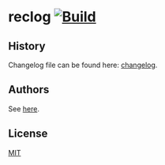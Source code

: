 # reclog [![Build](https://github.com/gavv/reclog/workflows/build/badge.svg)](https://github.com/gavv/reclog/actions)

## History

Changelog file can be found here: [changelog](CHANGES.md).

## Authors

See [here](https://github.com/gavv/reclog/graphs/contributors).

## License

[MIT](LICENSE)
